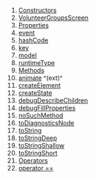 1.  [Constructors](views_after_auth_screens_events_volunteer_groups_screen/VolunteerGroupsScreen-class.html#constructors)
2.  [VolunteerGroupsScreen](views_after_auth_screens_events_volunteer_groups_screen/VolunteerGroupsScreen/VolunteerGroupsScreen.html)
3.  [Properties](views_after_auth_screens_events_volunteer_groups_screen/VolunteerGroupsScreen-class.html#instance-properties)
4.  [event](views_after_auth_screens_events_volunteer_groups_screen/VolunteerGroupsScreen/event.html)
5.  [hashCode](https://api.flutter.dev/flutter/widgets/Widget/hashCode.html)
6.  [key](https://api.flutter.dev/flutter/widgets/Widget/key.html)
7.  [model](views_after_auth_screens_events_volunteer_groups_screen/VolunteerGroupsScreen/model.html)
8.  [runtimeType](https://api.flutter.dev/flutter/dart-core/Object/runtimeType.html)
9.  [Methods](views_after_auth_screens_events_volunteer_groups_screen/VolunteerGroupsScreen-class.html#instance-methods)
10. [animate](https://pub.dev/documentation/flutter_animate/4.5.0/flutter_animate/AnimateWidgetExtensions/animate.html)
    ^(ext)^
11. [createElement](https://api.flutter.dev/flutter/widgets/StatefulWidget/createElement.html)
12. [createState](views_after_auth_screens_events_volunteer_groups_screen/VolunteerGroupsScreen/createState.html)
13. [debugDescribeChildren](https://api.flutter.dev/flutter/foundation/DiagnosticableTree/debugDescribeChildren.html)
14. [debugFillProperties](https://api.flutter.dev/flutter/widgets/Widget/debugFillProperties.html)
15. [noSuchMethod](https://api.flutter.dev/flutter/dart-core/Object/noSuchMethod.html)
16. [toDiagnosticsNode](https://api.flutter.dev/flutter/foundation/DiagnosticableTree/toDiagnosticsNode.html)
17. [toString](https://api.flutter.dev/flutter/foundation/Diagnosticable/toString.html)
18. [toStringDeep](https://api.flutter.dev/flutter/foundation/DiagnosticableTree/toStringDeep.html)
19. [toStringShallow](https://api.flutter.dev/flutter/foundation/DiagnosticableTree/toStringShallow.html)
20. [toStringShort](https://api.flutter.dev/flutter/widgets/Widget/toStringShort.html)
21. [Operators](views_after_auth_screens_events_volunteer_groups_screen/VolunteerGroupsScreen-class.html#operators)
22. [operator
    ==](https://api.flutter.dev/flutter/widgets/Widget/operator_equals.html)
